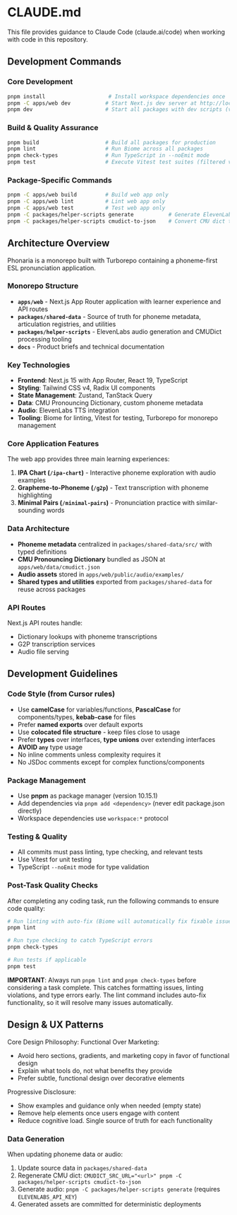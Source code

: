 # CLAUDE.md

This file provides guidance to Claude Code (claude.ai/code) when working with code in this repository.

## Development Commands

### Core Development
```bash
pnpm install                    # Install workspace dependencies once
pnpm -C apps/web dev           # Start Next.js dev server at http://localhost:3000
pnpm dev                       # Start all packages with dev scripts (via Turborepo)
```

### Build & Quality Assurance
```bash
pnpm build                     # Build all packages for production
pnpm lint                      # Run Biome across all packages
pnpm check-types               # Run TypeScript in --noEmit mode
pnpm test                      # Execute Vitest test suites (filtered via Turborepo)
```

### Package-Specific Commands
```bash
pnpm -C apps/web build         # Build web app only
pnpm -C apps/web lint          # Lint web app only
pnpm -C apps/web test          # Test web app only
pnpm -C packages/helper-scripts generate           # Generate ElevenLabs audio
pnpm -C packages/helper-scripts cmudict-to-json    # Convert CMU dict to JSON
```

## Architecture Overview

Phonaria is a monorepo built with Turborepo containing a phoneme-first ESL pronunciation application.

### Monorepo Structure
- **`apps/web`** - Next.js App Router application with learner experience and API routes
- **`packages/shared-data`** - Source of truth for phoneme metadata, articulation registries, and utilities
- **`packages/helper-scripts`** - ElevenLabs audio generation and CMUDict processing tooling
- **`docs`** - Product briefs and technical documentation

### Key Technologies
- **Frontend**: Next.js 15 with App Router, React 19, TypeScript
- **Styling**: Tailwind CSS v4, Radix UI components
- **State Management**: Zustand, TanStack Query
- **Data**: CMU Pronouncing Dictionary, custom phoneme metadata
- **Audio**: ElevenLabs TTS integration
- **Tooling**: Biome for linting, Vitest for testing, Turborepo for monorepo management

### Core Application Features
The web app provides three main learning experiences:
1. **IPA Chart (`/ipa-chart`)** - Interactive phoneme exploration with audio examples
2. **Grapheme-to-Phoneme (`/g2p`)** - Text transcription with phoneme highlighting
3. **Minimal Pairs (`/minimal-pairs`)** - Pronunciation practice with similar-sounding words

### Data Architecture
- **Phoneme metadata** centralized in `packages/shared-data/src/` with typed definitions
- **CMU Pronouncing Dictionary** bundled as JSON at `apps/web/data/cmudict.json`
- **Audio assets** stored in `apps/web/public/audio/examples/`
- **Shared types and utilities** exported from `packages/shared-data` for reuse across packages

### API Routes
Next.js API routes handle:
- Dictionary lookups with phoneme transcriptions
- G2P transcription services
- Audio file serving

## Development Guidelines

### Code Style (from Cursor rules)
- Use **camelCase** for variables/functions, **PascalCase** for components/types, **kebab-case** for files
- Prefer **named exports** over default exports
- Use **colocated file structure** - keep files close to usage
- Prefer **types** over interfaces, **type unions** over extending interfaces
- **AVOID `any`** type usage
- No inline comments unless complexity requires it
- No JSDoc comments except for complex functions/components

### Package Management
- Use **pnpm** as package manager (version 10.15.1)
- Add dependencies via `pnpm add <dependency>` (never edit package.json directly)
- Workspace dependencies use `workspace:*` protocol

### Testing & Quality
- All commits must pass linting, type checking, and relevant tests
- Use Vitest for unit testing
- TypeScript `--noEmit` mode for type validation

### Post-Task Quality Checks
After completing any coding task, run the following commands to ensure code quality:
```bash
# Run linting with auto-fix (Biome will automatically fix fixable issues)
pnpm lint

# Run type checking to catch TypeScript errors
pnpm check-types

# Run tests if applicable
pnpm test
```

**IMPORTANT**: Always run `pnpm lint` and `pnpm check-types` before considering a task complete. This catches formatting issues, linting violations, and type errors early. The lint command includes auto-fix functionality, so it will resolve many issues automatically.

## Design & UX Patterns

Core Design Philosophy: Functional Over Marketing:
- Avoid hero sections, gradients, and marketing copy in favor of functional design
- Explain what tools do, not what benefits they provide
- Prefer subtle, functional design over decorative elements

Progressive Disclosure:
- Show examples and guidance only when needed (empty state)
- Remove help elements once users engage with content
- Reduce cognitive load. Single source of truth for each functionality

### Data Generation
When updating phoneme data or audio:
1. Update source data in `packages/shared-data`
2. Regenerate CMU dict: `CMUDICT_SRC_URL="<url>" pnpm -C packages/helper-scripts cmudict-to-json`
3. Generate audio: `pnpm -C packages/helper-scripts generate` (requires `ELEVENLABS_API_KEY`)
4. Generated assets are committed for deterministic deployments